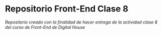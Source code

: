 # Repositorio Front-End Clase 8
_Repositorio creado con la finalidad de hacer entrega de la actividad clase 8 del curso de Front-End de Digital House_